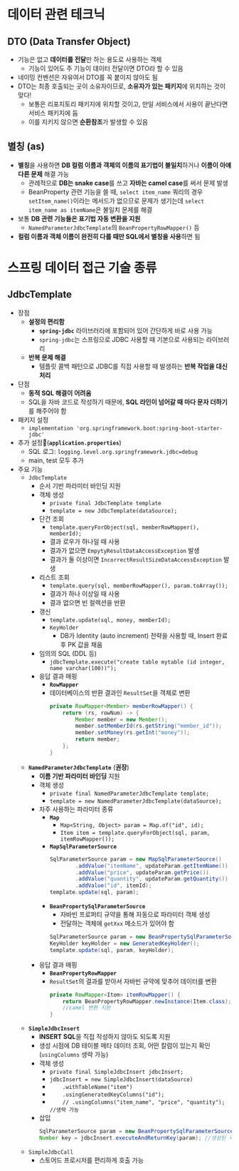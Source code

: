 # 데이터 관련 테크닉
## DTO (Data Transfer Object)
- 기능은 없고 **데이터를 전달**만 하는 용도로 사용하는 객체
	- 기능이 있어도 주 기능이 데이터 전달이면 DTO라 할 수 있음
- 네이밍 컨벤션은 자유여서 DTO를 꼭 붙이지 않아도 됨
- DTO는 최종 호출되는 곳이 소유자이므로, **소유자가 있는 패키지**에 위치하는 것이 맞다!
	- 보통은 리포지토리 패키지에 위치할 것이고, 만일 서비스에서 사용이 끝난다면 서비스 패키지에 둠
	- 이를 지키지 않으면 **순환참조**가 발생할 수 있음
## 별칭 (as)
- **별칭**을 사용하면 **DB 컬럼 이름과 객체의 이름의 표기법이 불일치**하거나 **이름이 아얘 다른 문제** 해결 가능
	- 관례적으로 **DB는 snake case**를 쓰고 **자바는 camel case**를 써서 문제 발생
	- BeanProperty 관련 기능을 쓸 때, `select item_name` 쿼리의 경우 `setItem_name()`이라는 메서드가 없으므로 문제가 생기는데 `select item_name as itemName`은 불일치 문제를 해결
- 보통 **DB 관련 기능들은 표기법 자동 변환을 지원**
	- `NamedParameterJdbcTemplate`의 `BeanPropertyRowMapper()` 등
- **컬럼 이름과 객체 이름이 완전히 다를 때만 SQL에서 별칭을 사용**하면 됨
# 스프링 데이터 접근 기술 종류
## JdbcTemplate
- 장점
	- **설정의 편리함**
		- **`spring-jdbc`** 라이브러리에 포함되어 있어 간단하게 바로 사용 가능
		- `spring-jdbc`는 스프링으로 JDBC 사용할 때 기본으로 사용되는 라이브러리
	- **반복 문제 해결**
		- 템플릿 콜백 패턴으로 JDBC를 직접 사용할 때 발생하는 **반복 작업을 대신 처리**
- 단점
	- **동적 SQL 해결이 어려움**
	- SQL을 자바 코드로 작성하기 때문에, **SQL 라인이 넘어갈 때 마다 문자 더하기**를 해주어야 함
- 패키지 설정
	- `implementation 'org.springframework.boot:spring-boot-starter-jdbc'`
- 추가 설정(**`application.properties`**)
	- SQL 로그: `logging.level.org.springframework.jdbc=debug`
	- main, test 모두 추가
- 주요 기능
	- `JdbcTemplate`
		- 순서 기반 파라미터 바인딩 지원
		- 객체 생성
			- `private final JdbcTemplate template`
			- `template = new JdbcTemplate(dataSource);`
		- 단건 조회
			- `template.queryForObject(sql, memberRowMapper(), memberId);`
			- 결과 로우가 하나일 때 사용
			- 결과가 없으면 `EmpytyResultDataAccessException` 발생
			- 결과가 둘 이상이면 `IncorrectResultSizeDataAccessException` 발생
		- 리스트 조회
			- `template.query(sql, memberRowMapper(), param.toArray());`
			- 결과가 하나 이상일 때 사용
			- 결과 없으면 빈 컬렉션을 반환
		- 갱신
			- `template.update(sql, money, memberId);`
			- `KeyHolder`
				- DB가 Identity (auto increment) 전략을 사용할 때, Insert 완료 후 PK 값을 채움
		- 임의의 SQL (DDL 등)
			- `jdbcTemplate.execute("create table mytable (id integer, name varchar(100))");`
		- 응답 결과 매핑
			- **`RowMapper`**
			- 데이터베이스의 반환 결과인 `ResultSet`을 객체로 변환
				```java
				private RowMapper<Member> memberRowMapper() {
					return (rs, rowNum) -> {
						Member member = new Member();
						member.setMemberId(rs.getString("member_id"));
						member.setMoney(rs.getInt("money"));
						return member;
					}; 
				}
				```
	- **`NamedParameterJdbcTemplate`** (**권장**)
		- **이름 기반 파라미터 바인딩** 지원
		- 객체 생성
			- `private final NamedParameterJdbcTemplate template;`
			- `template = new NamedParameterJdbcTemplate(dataSource);`
		- 자주 사용하는 파라미터 종류
			- **`Map`**
				- `Map<String, Object> param = Map.of("id", id);`
				- `Item item = template.queryForObject(sql, param, itemRowMapper());`
			- **`MapSqlParameterSource`**
				```java
				SqlParameterSource param = new MapSqlParameterSource() 
						.addValue("itemName", updateParam.getItemName()) 
						.addValue("price", updateParam.getPrice()) 
						.addValue("quantity", updateParam.getQuantity()) 
						.addValue("id", itemId);
				template.update(sql, param);
				```
			- **`BeanPropertySqlParameterSource`**
				- 자바빈 프로퍼티 규약을 통해 자동으로 파라미터 객체 생성
				- 전달하는 객체에 `getXxx` 메소드가 있어야 함
				```java
				SqlParameterSource param = new BeanPropertySqlParameterSource(item);
				KeyHolder keyHolder = new GeneratedKeyHolder();
				template.update(sql, param, keyHolder);
				```
		- 응답 결과 매핑
			- **`BeanPropertyRowMapper`**
			- `ResultSet`의 결과를 받아서 자바빈 규약에 맞추어 데이터를 변환
				```java
				private RowMapper<Item> itemRowMapper() {
					return BeanPropertyRowMapper.newInstance(Item.class); 
					//camel 변환 지원
				}
				```
	- **`SimpleJdbcInsert`**
		- **INSERT SQL**을 직접 작성하지 않아도 되도록 지원
		- 생성 시점에 DB 테이블 메타 데이터 조회, 어떤 칼럼이 있는지 확인 (`usingColumns` 생략 가능)
		- 객체 생성
			- `private final SimpleJdbcInsert jdbcInsert;`
			- `jdbcInsert = new SimpleJdbcInsert(dataSource)`
			- `    .withTableName("item")`
			- `    .usingGeneratedKeyColumns("id");`
			- `    // .usingColumns("item_name", "price", "quantity"); //생략 가능`
		- 삽입
			```java
			SqlParameterSource param = new BeanPropertySqlParameterSource(item);
			Number key = jdbcInsert.executeAndReturnKey(param); //생성된 키 자동 조회
			```
	- `SimpleJdbcCall`
		- 스토어드 프로시저를 편리하게 호출 가능

